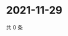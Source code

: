 # 2021-11-29

共 0 条

<!-- BEGIN WEIBO -->
<!-- 最后更新时间 Mon Nov 29 2021 14:11:04 GMT+0800 (China Standard Time) -->

<!-- END WEIBO -->
